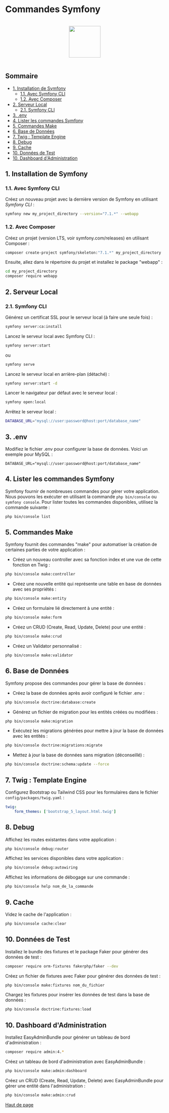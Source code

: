 # Commandes Symfony

<br>

<center>
<img src="https://symfony.com/logos/symfony_black_03.png" width="100">
</center>

<br>

## Sommaire

-   [1. Installation de Symfony](#1-installation-de-symfony)
    -   [1.1. Avec Symfony CLI](#11-avec-symfony-cli)
    -   [1.2. Avec Composer](#12-avec-composer)
-   [2. Serveur Local](#2-serveur-local)
    -   [2.1. Symfony CLI](#21-symfony-cli)
-   [3. .env](#3-env)
-   [4. Lister les commandes Symfony](#4-lister-les-commandes-symfony)
-   [5. Commandes Make](#5-commandes-make)
-   [6. Base de Données](#6-base-de-données)
-   [7. Twig : Template Engine](#7-twig--template-engine)
-   [8. Debug](#8-debug)
-   [9. Cache](#9-cache)
-   [10. Données de Test](#10-données-de-test)
-   [10. Dashboard d'Administration](#10-dashboard-dadministration)

## 1. Installation de Symfony

### 1.1. Avec Symfony CLI

Créez un nouveau projet avec la dernière version de Symfony en utilisant _Symfony CLI_ :

```bash
symfony new my_project_directory --version="7.1.*" --webapp
```

### 1.2. Avec Composer

Créez un projet (version LTS, voir symfony.com/releases) en utilisant Composer :

```bash
composer create-project symfony/skeleton:"7.1.*" my_project_directory
```

Ensuite, allez dans le répertoire du projet et installez le package "webapp" :

```bash
cd my_project_directory
composer require webapp
```

## 2. Serveur Local

### 2.1. Symfony CLI

Générez un certificat SSL pour le serveur local (à faire une seule fois) :

```bash
symfony server:ca:install
```

Lancez le serveur local avec Symfony CLI :

```bash
symfony server:start
```

ou

```bash
symfony serve
```

Lancez le serveur local en arrière-plan (détaché) :

```bash
symfony server:start -d
```

Lancer le navigateur par défaut avec le serveur local :

```bash
symfony open:local
```

Arrêtez le serveur local :

```bash
DATABASE_URL="mysql://user:password@host:port/database_name"
```

## 3. .env

Modifiez le fichier .env pour configurer la base de données. Voici un exemple pour MySQL :

```dotenv
DATABASE_URL="mysql://user:password@host:port/database_name"
```

## 4. Lister les commandes Symfony

Symfony fournir de nombreuses commandes pour gérer votre application.
Nous pouvons les exécuter en utilisant la commande `php bin/console` ou `symfony console`.
Pour lister toutes les commandes disponibles, utilisez la commande suivante :

```bash
php bin/console list
```

## 5. Commandes Make

Symfony fournit des commandes "make" pour automatiser la création de certaines parties de votre application :

-   Créez un nouveau controller avec sa fonction index et une vue de cette fonction en Twig :

```bash
php bin/console make:controller
```

-   Créez une nouvelle entité qui représente une table en base de données avec ses propriétés :

```bash
php bin/console make:entity
```

-   Créez un formulaire lié directement à une entité :

```bash
php bin/console make:form
```

-   Créez un CRUD (Create, Read, Update, Delete) pour une entité :

```bash
php bin/console make:crud
```

-   Créez un Validator personnalisé :

```bash
php bin/console make:validator
```

## 6. Base de Données

Symfony propose des commandes pour gérer la base de données :

-   Créez la base de données après avoir configuré le fichier .env :

```bash
php bin/console doctrine:database:create
```

-   Générez un fichier de migration pour les entités créées ou modifiées :

```bash
php bin/console make:migration
```

-   Exécutez les migrations générées pour mettre à jour la base de données avec les entités :

```bash
php bin/console doctrine:migrations:migrate
```

-   Mettez à jour la base de données sans migration (déconseillé) :

```bash
php bin/console doctrine:schema:update --force
```

## 7. Twig : Template Engine

Configurez Bootstrap ou Tailwind CSS pour les formulaires dans le fichier `config/packages/twig.yaml` :

```yaml
twig:
    form_themes: ['bootstrap_5_layout.html.twig']
```

## 8. Debug

Affichez les routes existantes dans votre application :

```bash
php bin/console debug:router
```

Affichez les services disponibles dans votre application :

```bash
php bin/console debug:autowiring

```

Affichez les informations de débogage sur une commande :

```bash
php bin/console help nom_de_la_commande
```

## 9. Cache

Videz le cache de l'application :

```bash
php bin/console cache:clear
```

## 10. Données de Test

Installez le bundle des fixtures et le package Faker pour générer des données de test :

```bash
composer require orm-fixtures fakerphp/faker --dev
```

Créez un fichier de fixtures avec Faker pour générer des données de test :

```bash
php bin/console make:fixtures nom_du_fichier
```

Chargez les fixtures pour insérer les données de test dans la base de données :

```bash
php bin/console doctrine:fixtures:load
```

## 10. Dashboard d'Administration

Installez EasyAdminBundle pour générer un tableau de bord d'administration :

```bash
composer require admin:4.*
```

Créez un tableau de bord d'administration avec EasyAdminBundle :

```bash
php bin/console make:admin:dashboard
```

Créez un CRUD (Create, Read, Update, Delete) avec EasyAdminBundle pour gérer une entité dans l'administration :

```bash
php bin/console make:admin:crud
```

[Haut de page](#)
